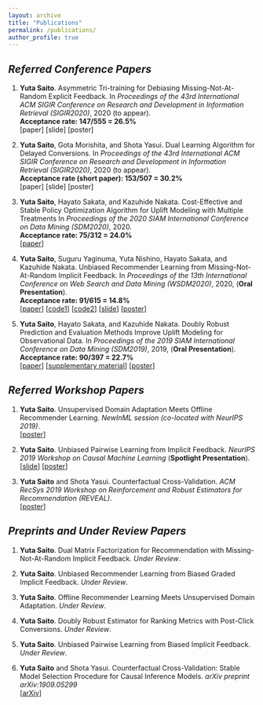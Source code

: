 ```yaml
---
layout: archive
title: "Publications"
permalink: /publications/
author_profile: true
---
```


## _Referred Conference Papers_

1. **Yuta Saito**. Asymmetric Tri-training for Debiasing Missing-Not-At-Random Explicit Feedback. In _Proceedings of the 43rd International ACM SIGIR Conference on Research and Development in Information Retrieval (SIGIR2020)_, 2020 (to appear). <br>
**Acceptance rate: 147/555 = 26.5%** <br>
[paper] [slide] [poster]

2. **Yuta Saito**, Gota Morishita, and Shota Yasui. Dual Learning Algorithm for Delayed Conversions. In _Proceedings of the 43rd International ACM SIGIR Conference on Research and Development in Information Retrieval (SIGIR2020)_, 2020 (to appear). <br>
**Acceptance rate (short paper): 153/507 = 30.2%** <br>
[paper] [slide] [poster]

4. **Yuta Saito**, Hayato Sakata, and Kazuhide Nakata. Cost-Effective and Stable Policy Optimization Algorithm for Uplift Modeling with Multiple Treatments In _Proceedings of the 2020 SIAM International Conference on Data Mining (SDM2020)_, 2020. <br>
**Acceptance rate: 75/312 = 24.0%** <br>
[[paper](https://epubs.siam.org/doi/abs/10.1137/1.9781611976236.46)]

4. **Yuta Saito**, Suguru Yaginuma, Yuta Nishino, Hayato Sakata, and Kazuhide Nakata. Unbiased Recommender Learning from Missing-Not-At-Random Implicit Feedback. In _Proceedings of the 13th International Conference on Web Search and Data Mining (WSDM2020)_, 2020, (**Oral Presentation**). <br>
**Acceptance rate: 91/615 = 14.8%** <br>
[[paper](https://dl.acm.org/doi/abs/10.1145/3336191.3371783)] [[code1](https://github.com/usaito/unbiased-implicit-rec)] [[code2](https://github.com/usaito/unbiased-implicit-rec-real)] [[slide](https://usaito.github.io/files/relmf-slide.pdf)] [[poster](https://usaito.github.io/files/relmf-poster.pdf)]

5. **Yuta Saito**, Hayato Sakata, and Kazuhide Nakata. Doubly Robust Prediction and Evaluation Methods Improve Uplift Modeling for Observational Data. In _Proceedings of the 2019 SIAM International Conference on Data Mining (SDM2019)_, 2019, (**Oral Presentation**). <br>
**Acceptance rate: 90/397 = 22.7%** <br>
[[paper](https://epubs.siam.org/doi/abs/10.1137/1.9781611975673.53)] [[supplementary material](https://usaito.github.io/files/SDM19_appendix.pdf)] [[poster](https://usaito.github.io/files/SDM19_poster.pdf)]

## _Referred Workshop Papers_

1.  **Yuta Saito**. Unsupervised Domain Adaptation Meets Offline Recommender Learning. _NewInML session (co-located with NeurIPS 2019)_. <br>
[[poster](https://usaito.github.io/files/damf_ws_poster.pdf)]

2.  **Yuta Saito**. Unbiased Pairwise Learning from Implicit Feedback. _NeurIPS 2019 Workshop on Causal Machine Learning_ (**Spotlight Presentation**). <br>
[[slide](https://drive.google.com/open?id=1IkdS2nopkVDe3moUOI0W8MED3NSzvwk7)] [[poster](https://drive.google.com/open?id=1th8dMxYBVZEpXh2y1SxyJw9d74EqZxyD)]

3.  **Yuta Saito** and Shota Yasui. Counterfactual Cross-Validation. _ACM RecSys 2019 Workshop on Reinforcement and Robust Estimators for Recommendation (REVEAL)_. <br>
[[poster](https://usaito.github.io/files/cfcv_ws_poster.pdf)]

## _Preprints and Under Review Papers_

1. **Yuta Saito**. Dual Matrix Factorization for Recommendation with Missing-Not-At-Random Implicit Feedback. _Under Review_.

1. **Yuta Saito**. Unbiased Recommender Learning from Biased Graded Implicit Feedback. _Under Review_.

2. **Yuta Saito**. Offline Recommender Learning Meets Unsupervised Domain Adaptation. _Under Review_.

3. **Yuta Saito**. Doubly Robust Estimator for Ranking Metrics with Post-Click Conversions. _Under Review_.

4. **Yuta Saito**. Unbiased Pairwise Learning from Biased Implicit Feedback. _Under Review_.

5. **Yuta Saito** and Shota Yasui. Counterfactual Cross-Validation: Stable Model Selection Procedure for Causal Inference Models. _arXiv preprint arXiv:1909.05299_ <br>
[[arXiv](https://arxiv.org/abs/1909.05299)]
